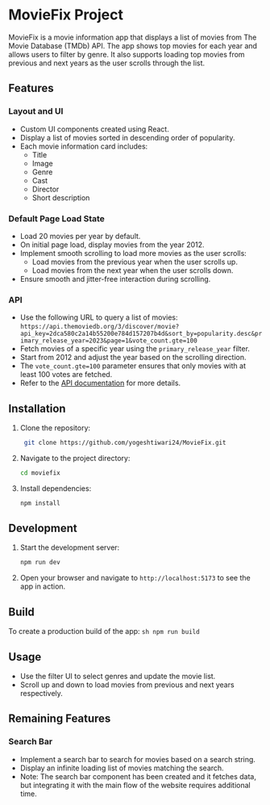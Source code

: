 # MovieFix Project

MovieFix is a movie information app that displays a list of movies from The Movie Database (TMDb) API. The app shows top movies for each year and allows users to filter by genre. It also supports loading top movies from previous and next years as the user scrolls through the list.

## Features

### Layout and UI

-   Custom UI components created using React.
-   Display a list of movies sorted in descending order of popularity.
-   Each movie information card includes:
    -   Title
    -   Image
    -   Genre
    -   Cast
    -   Director
    -   Short description

### Default Page Load State

-   Load 20 movies per year by default.
-   On initial page load, display movies from the year 2012.
-   Implement smooth scrolling to load more movies as the user scrolls:
    -   Load movies from the previous year when the user scrolls up.
    -   Load movies from the next year when the user scrolls down.
-   Ensure smooth and jitter-free interaction during scrolling.

### API

-   Use the following URL to query a list of movies:
    `https://api.themoviedb.org/3/discover/movie?api_key=2dca580c2a14b55200e784d157207b4d&sort_by=popularity.desc&primary_release_year=2023&page=1&vote_count.gte=100`
-   Fetch movies of a specific year using the `primary_release_year` filter.
-   Start from 2012 and adjust the year based on the scrolling direction.
-   The `vote_count.gte=100` parameter ensures that only movies with at least 100 votes are fetched.
-   Refer to the [API documentation](https://developers.themoviedb.org/3/discover/movie-discover) for more details.

## Installation

1. Clone the repository:
    ```sh
     git clone https://github.com/yogeshtiwari24/MovieFix.git
    ```
2. Navigate to the project directory:
    ```sh
    cd moviefix
    ```
3. Install dependencies:
    ```sh
    npm install
    ```

## Development

1. Start the development server:
    ```sh
    npm run dev
    ```
2. Open your browser and navigate to `http://localhost:5173` to see the app in action.

## Build

To create a production build of the app:
`sh
    npm run build
    `

## Usage

-   Use the filter UI to select genres and update the movie list.
-   Scroll up and down to load movies from previous and next years respectively.

## Remaining Features

### Search Bar

-   Implement a search bar to search for movies based on a search string.
-   Display an infinite loading list of movies matching the search.
-   Note: The search bar component has been created and it fetches data, but integrating it with the main flow of the website requires additional time.
